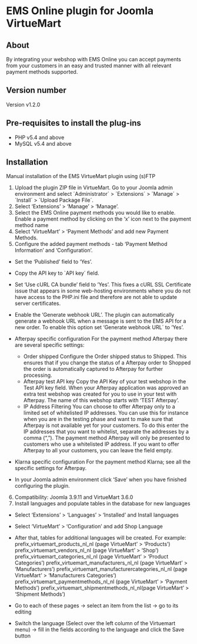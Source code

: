 # EMS Online plugin for Joomla VirtueMart

## About

By integrating your webshop with EMS Online you can accept payments from your customers in an easy and trusted manner with all relevant payment methods supported.

## Version number
Version v1.2.0

## Pre-requisites to install the plug-ins 
* PHP v5.4 and above
* MySQL v5.4 and above

## Installation
Manual installation of the EMS VirtueMart plugin using (s)FTP

1. Upload the plugin ZIP file in VirtueMart. Go to your Joomla admin environment and select ´Administrator´ > ´Extensions´ > ´Manage´ > ´Install´ > ´Upload Package File´.
2. Select ‘Extensions’ > ‘Manage’ > ‘Manage’.
3. Select the EMS Online payment methods you would like to enable.
Enable a payment method by clicking on the ‘x’ icon next to the payment method name
4. Select ‘VirtueMart’ > ‘Payment Methods’ and add new Payment Methods.
5. Configure the added payment methods - tab ‘Payment Method Information’ and ‘Configuration’.
- Set the ‘Published’ field to ‘Yes’.
- Copy the API key to `API key´ field.
- Set ‘Use cURL CA bundle’ field to ‘Yes’.
This fixes a cURL SSL Certificate issue that appears in some web-hosting environments where you do not have access to the PHP.ini file and therefore are not able to update server certificates.
- Enable the ‘Generate webhook URL’.
The plugin can automatically generate a webhook URL when a message is sent to the EMS API for a new order. To enable this option set ‘Generate webhook URL´ to ‘Yes’.
- Afterpay specific configuration
For the payment method Afterpay there are several specific settings:
	- Order shipped
	Configure the Order shipped status to Shipped. This ensures that if you change the status of a Afterpay order to Shopped the order is automatically captured to Afterpay for further processing.
	- Afterpay test API key Copy the API Key of your test webshop in the Test API key field.
	When your Afterpay application was approved an extra test webshop was created for you to use in your test with Afterpay. The name of this webshop starts with ‘TEST Afterpay’.
	- IP Address Filtering
	You can choose to offer Afterpay only to a limited set of whitelisted IP addresses. You can use this for instance when you are in the testing phase and want to make sure that Afterpay is not available yet for your customers.
	To do this enter the IP addresses that you want to whitelist, separate the addresses by a comma (“,”). The payment method Afterpay will only be presented to customers who use a whitelisted IP address.
	If you want to offer Afterpay to all your customers, you can leave the field empty.
	
- Klarna specific configuration
For the payment method Klarna; see all the specific settings for Afterpay.
- In your Joomla admin environment click ‘Save’ when you have finished configuring the plugin.
6. Compatibility: Joomla 3.9.11 and VirtueMart 3.6.0
7. Install languages and populate tables in the database for new languages
- Select ‘Extensions’ > ‘Languages’ > ‘Installed’ and Install languages
- Select ‘VirtueMart’ > ‘Configuration’ and add Shop Language
- After that, tables for additional languages will be created. For example: 
prefix_virtuemart_products_nl_nl (page VirtueMart’ > ‘Products’)
prefix_virtuemart_vendors_nl_nl (page VirtueMart’ > ‘Shop’)
prefix_virtuemart_categories_nl_nl (page VirtueMart’ > ‘Product Categories’)
prefix_virtuemart_manufacturers_nl_nl (page VirtueMart’ > ‘Manufacturers’)
prefix_virtuemart_manufacturercategories_nl_nl (page VirtueMart’ > ‘Manufacturers Categories’)
prefix_virtuemart_paymentmethods_nl_nl (page VirtueMart’ > ‘Payment Methods’)
prefix_virtuemart_shipmentmethods_nl_nl(page VirtueMart’ > ‘Shipment Methods’)

- Go to each of these pages -> select an item from the list -> go to its editing 
- Switch the language (Select over the left column of the Virtuemart menu) -> fill in the fields according to the language and click the Save button
